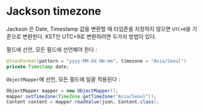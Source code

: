 # Jackson timezone

Jackson 은 Date, Timestamp 값을 변환할 때 타임존을 지정하지 않으면 `UTC+0`을 기준으로 변환한다. KST인 UTC+9로 변환하려면 두가지 방법이 있다.

필드에 선언, 모든 필드에 선언해야 한다 :

```java
@JsonFormat(pattern = "yyyy-MM-dd HH:mm", timezone = "Asia/Seoul")
private Timestamp date;
```

`ObjectMapper`에 선언, 모든 필드에 일괄 적용된다 :

```java
ObjectMapper mapper = new ObjectMapper();
mapper.setTimeZone(TimeZone.getTimeZone("Asia/Seoul"));
Content content = mapper.readValue(json, Content.class);
```